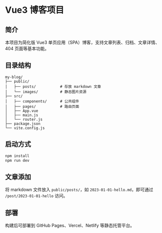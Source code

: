 # Vue3 博客项目

## 简介
本项目为简化版 Vue3 单页应用（SPA）博客，支持文章列表、归档、文章详情、404 页面等基本功能。

## 目录结构
```
my-blog/
├── public/
│   ├── posts/           # 存放 markdown 文章
│   └── images/          # 静态图片资源
├── src/
│   ├── components/      # 公共组件
│   ├── pages/           # 路由页面
│   ├── App.vue
│   ├── main.js
│   └── router.js
├── package.json
└── vite.config.js
```

## 启动方式
```bash
npm install
npm run dev
```

## 文章添加
将 markdown 文件放入 `public/posts/`，如 `2023-01-01-hello.md`，即可通过 `/post/2023-01-01-hello` 访问。

## 部署
构建后可部署到 GitHub Pages、Vercel、Netlify 等静态托管平台。 
